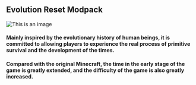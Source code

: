 ## Evolution Reset Modpack

![This is an image](https://s1.ax1x.com/2022/07/29/vPQL1P.png)

#### Mainly inspired by the evolutionary history of human beings, it is committed to allowing players to experience the real process of primitive survival and the development of the times. 

#### Compared with the original Minecraft, the time in the early stage of the game is greatly extended, and the difficulty of the game is also greatly increased.
